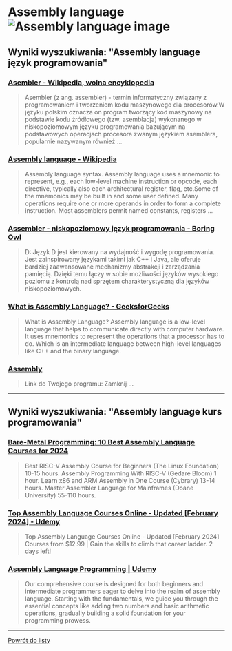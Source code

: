 # __Assembly language ![Assembly language image](https://www.tiobe.com/wp-content/themes/tiobe/tiobe-index/images/Assembly_language.png)__ 
 
## Wyniki wyszukiwania: "Assembly language język programowania" 
 
### [Asembler - Wikipedia, wolna encyklopedia](https://pl.wikipedia.org/wiki/Asembler) 
 
 > Asembler (z ang. assembler) - termin informatyczny związany z programowaniem i tworzeniem kodu maszynowego dla procesorów.W języku polskim oznacza on program tworzący kod maszynowy na podstawie kodu źródłowego (tzw. asemblacja) wykonanego w niskopoziomowym języku programowania bazującym na podstawowych operacjach procesora zwanym językiem asemblera, popularnie nazywanym również ...
 
 
 
 
### [Assembly language - Wikipedia](https://en.wikipedia.org/wiki/Assembly_language) 
 
 > Assembly language syntax. Assembly language uses a mnemonic to represent, e.g., each low-level machine instruction or opcode, each directive, typically also each architectural register, flag, etc.Some of the mnemonics may be built in and some user defined. Many operations require one or more operands in order to form a complete instruction. Most assemblers permit named constants, registers ...
 
 
 
 
### [Assembler - niskopoziomowy język programowania - Boring Owl](https://boringowl.io/blog/assembler-niskopoziomowy-jezyk-programowania) 
 
 > D: Język D jest kierowany na wydajność i wygodę programowania. Jest zainspirowany językami takimi jak C++ i Java, ale oferuje bardziej zaawansowane mechanizmy abstrakcji i zarządzania pamięcią. Dzięki temu łączy w sobie możliwości języków wysokiego poziomu z kontrolą nad sprzętem charakterystyczną dla języków niskopoziomowych.
 
 
 
 
### [What is Assembly Language? - GeeksforGeeks](https://www.geeksforgeeks.org/what-is-assembly-language/) 
 
 > What is Assembly Language? Assembly language is a low-level language that helps to communicate directly with computer hardware. It uses mnemonics to represent the operations that a processor has to do. Which is an intermediate language between high-level languages like C++ and the binary language.
 
 
 
 
### [Assembly](https://assembly-lang.org/app/) 
 
 > Link do Twojego programu: Zamknij ...
 
 
 
 

 
---
 
## Wyniki wyszukiwania: "Assembly language kurs programowania" 
 
### [Bare-Metal Programming: 10 Best Assembly Language Courses for 2024](https://www.classcentral.com/report/best-assembly-courses/) 
 
 > Best RISC-V Assembly Course for Beginners (The Linux Foundation) 10-15 hours. Assembly Programming With RISC-V (Gedare Bloom) 1 hour. Learn x86 and ARM Assembly in One Course (Cybrary) 13-14 hours. Master Assembler Language for Mainframes (Doane University) 55-110 hours.
 
 
 
 
### [Top Assembly Language Courses Online - Updated [February 2024] - Udemy](https://www.udemy.com/topic/assembly-language/) 
 
 > Top Assembly Language Courses Online - Updated [February 2024] Courses from $12.99 | Gain the skills to climb that career ladder. 2 days left!
 
 
 
 
### [Assembly Language Programming | Udemy](https://www.udemy.com/course/assembly-language-programming/) 
 
 > Our comprehensive course is designed for both beginners and intermediate programmers eager to delve into the realm of assembly language. Starting with the fundamentals, we guide you through the essential concepts like adding two numbers and basic arithmetic operations, gradually building a solid foundation for your programming prowess.
 
 
 
 

 
---
 
 [Powrót do listy](../top20.md)